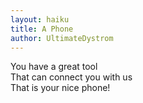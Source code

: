 ```yaml
---
layout: haiku
title: A Phone
author: UltimateDystrom
---
```


You have a great tool<br>
That can connect you with us<br>
That is your nice phone!<br>
